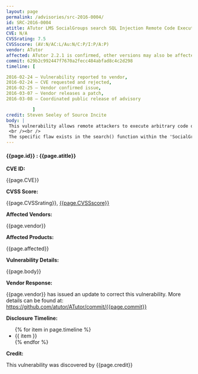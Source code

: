 ```yaml
---
layout: page
permalink: /advisories/src-2016-0004/
id: SRC-2016-0004
atitle: ATutor LMS SocialGroups search SQL Injection Remote Code Execution Vulnerability
CVE: N/A
CVSSrating: 7.5
CVSSscore: (AV:N/AC:L/Au:N/C:P/I:P/A:P)
vendor: ATutor
affected: ATutor 2.2.1 is confirmed, other versions may also be affected.
commit: 629b2c992447f7670a2fecc484abfad8c4c2d298
timeline: [

2016-02-24 – Vulnerability reported to vendor, 
2016-02-24 – CVE requested and rejected, 
2016-02-25 – Vendor confirmed issue, 
2016-03-07 – Vendor releases a patch, 
2016-03-08 – Coordinated public release of advisory

          ]
credit: Steven Seeley of Source Incite
body: |
 This vulnerability allows remote attackers to execute arbitrary code on vulnerable installations of ATutor. Authentication is required to exploit this vulnerability however authentication bypass vulnerabilities are known and remote registration is open by default.
 <br /><br />
 The specific flaw exists in the search() function within the 'SocialGroups.class.php' script. An attacker can steal the administrators hashed password. The hashed password can be used to login to the target without password cracking due to a second weakness in the authentication mechanism. Finally, an attacker can use these combined vulnerabilities to upload and execute arbitrary PHP code.
---
```


<h4><b>{{page.id}} : {{page.atitle}}</b></h4>

**CVE ID:**
<p class="cn">{{page.CVE}}</p>

**CVSS Score:**
<p class="cn">{{page.CVSSrating}}, <a href="https://nvd.nist.gov/cvss/v2-calculator?vector={{page.CVSSscore}}">{{page.CVSSscore}}</a></p>

**Affected Vendors:**
<p class="cn">{{page.vendor}}</p>

**Affected Products:**
<p class="cn">{{page.affected}}</p>

**Vulnerability Details:**
<p class="cn">{{page.body}}</p>

**Vendor Response:**
<p class="cn">{{page.vendor}} has issued an update to correct this vulnerability. More details can be found at: <a href="https://github.com/atutor/ATutor/commit/{{page.commit}}">https://github.com/atutor/ATutor/commit/{{page.commit}}</a></p>

**Disclosure Timeline:**
<ul class="cn">
{% for item in page.timeline %}
  <li>{{ item }}</li>
{% endfor %}
</ul>

**Credit:**
<p class="cn">This vulnerability was discovered by {{page.credit}}</p>
